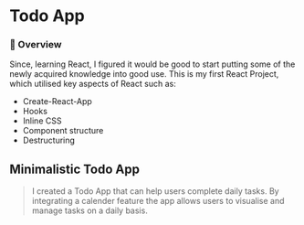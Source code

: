 # Todo App

### :hear_no_evil: Overview

Since, learning React, I figured it would be good to start putting some of the newly acquired knowledge into good use. This is my first React Project, which utilised key aspects of React such as:

- Create-React-App
- Hooks
- Inline CSS
- Component structure
- Destructuring

## Minimalistic Todo App

> I created a Todo App that can help users complete daily tasks. By integrating a calender feature the app allows users to visualise and manage tasks on a daily basis.
